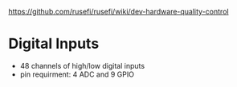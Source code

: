 https://github.com/rusefi/rusefi/wiki/dev-hardware-quality-control



# Digital Inputs
- 48 channels of high/low digital inputs
- pin requirment: 4 ADC and 9 GPIO
